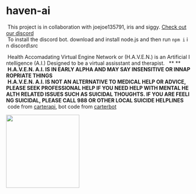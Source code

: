 # haven-ai

 This project is in collaboration with joejoe135791, iris and siggy. [Check out our discord](https://discord.gg/dPjRmm6SEs)
  To install the discord bot. download and install node.js and then run ```npm i``` in discord\src  
    

  Health Accomadating Virtual Engine Network or (H.A.V.E.N.) is an Artificial Intelligence (A.I.) Designed to be a virtual assisstant and therapist.  
  ** **  
  **H.A.V.E.N. A.I. IS IN EARLY ALPHA AND MAY SAY INSENSITIVE OR INNAPROPRIATE THINGS**  
    
  **H.A.V.E.N. A.I. IS NOT AN ALTERNATIVE TO MEDICAL HELP OR ADVICE, PLEASE SEEK PROFESSIONAL HELP IF YOU NEED HELP WITH MENTAL HEALTH RELATED ISSUES SUCH AS SUICIDAL THOUGHTS. IF YOU ARE FEELING SUICIDAL, PLEASE CALL 988 OR OTHER LOCAL SUICIDE HELPLINES**  
    
  code from [carterapi](https://carterapi.com), bot code from [carterbot](https://github.com/kieranperk/CarterBot) 
  
<a href="https://www.carterapi.com"><img src="https://151297354-files.gitbook.io/~/files/v0/b/gitbook-x-prod.appspot.com/o/spaces%2FciRkFwFdI6llRRifmbqJ%2Fuploads%2FrWJk4wUxapMwAgqOV3Np%2FBUILT-WITH-CARTER.svg?alt=media&token=32f7a446-b9b8-4ded-9263-1c11158c9c2f" style="width: 200px;" /></a>
